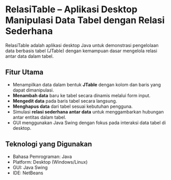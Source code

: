 # RelasiTable – Aplikasi Desktop Manipulasi Data Tabel dengan Relasi Sederhana

RelasiTable adalah aplikasi desktop Java untuk demonstrasi pengelolaan data berbasis tabel (JTable) dengan kemampuan dasar mengelola relasi antar data dalam tabel.

## Fitur Utama

- Menampilkan data dalam bentuk **JTable** dengan kolom dan baris yang dapat dimanipulasi.  
- **Menambah data** baru ke tabel secara dinamis melalui form input.  
- **Mengedit data** pada baris tabel secara langsung.  
- **Menghapus data** dari tabel sesuai kebutuhan pengguna.  
- Simulasi **relasi sederhana antar data** untuk menggambarkan hubungan antar entitas dalam tabel.  
- GUI menggunakan Java Swing dengan fokus pada interaksi data tabel di desktop.

## Teknologi yang Digunakan

- Bahasa Pemrograman: Java  
- Platform: Desktop (Windows/Linux)  
- GUI: Java Swing  
- IDE: NetBeans

